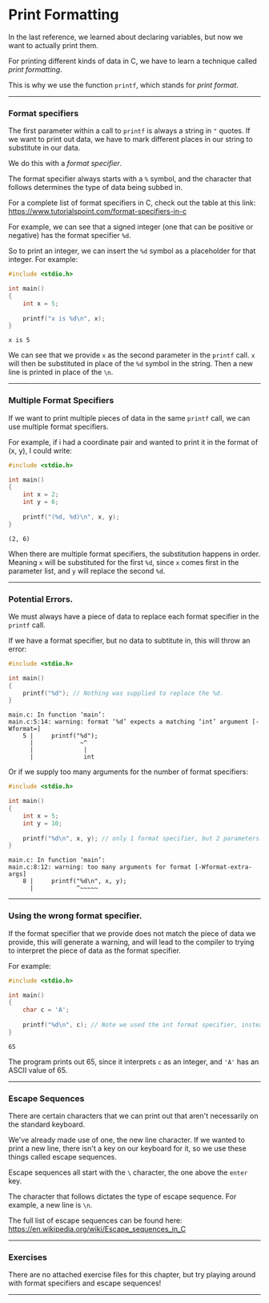 # Print Formatting

In the last reference, we learned about declaring variables, but now we want to actually print them.

For printing different kinds of data in C, we have to learn a technique called _print formatting_.

This is why we use the function ```printf```, which stands for _print format_.

---

### Format specifiers

The first parameter within a call to ```printf``` is always a string in ```"``` quotes. If we want to print out data, we have to mark different places in our string to substitute in our data.

We do this with a _format specifier_.

The format specifier always starts with a ```%``` symbol, and the character that follows determines the type of data being subbed in.

For a complete list of format specifiers in C, check out the table at this link: https://www.tutorialspoint.com/format-specifiers-in-c

For example, we can see that a signed integer (one that can be positive or negative) has the format specifier ```%d```.

So to print an integer, we can insert the ```%d``` symbol as a placeholder for that integer. For example:

```C
#include <stdio.h>

int main()
{
    int x = 5;
    
    printf("x is %d\n", x);
}
```
```
x is 5
```

We can see that we provide ```x``` as the second parameter in the ```printf``` call. ```x``` will then be substituted in place of the ```%d``` symbol in the string. Then a new line is printed in place of the ```\n```.

---

### Multiple Format Specifiers

If we want to print multiple pieces of data in the same ```printf``` call, we can use multiple format specifiers.

For example, if i had a coordinate pair and wanted to print it in the format of (x, y), I could write:

```C
#include <stdio.h>

int main()
{
    int x = 2;
    int y = 6;
    
    printf("(%d, %d)\n", x, y);
}
```
```
(2, 6)
```

When there are multiple format specifiers, the substitution happens in order. Meaning ```x``` will be substituted for the first ```%d```, since ```x``` comes first in the parameter list, and ```y``` will replace the second ```%d```.

---

### Potential Errors.

We must always have a piece of data to replace each format specifier in the ```printf``` call.

If we have a format specifier, but no data to subtitute in, this will throw an error:

```C
#include <stdio.h>

int main()
{
    printf("%d"); // Nothing was supplied to replace the %d.
}
```
```
main.c: In function ‘main’:
main.c:5:14: warning: format ‘%d’ expects a matching ‘int’ argument [-Wformat=]
    5 |     printf("%d");
      |             ~^
      |              |
      |              int
```

Or if we supply too many arguments for the number of format specifiers:

```C
#include <stdio.h>

int main()
{
    int x = 5;
    int y = 10;
    
    printf("%d\n", x, y); // only 1 format specifier, but 2 parameters.
}
```
```
main.c: In function ‘main’:
main.c:8:12: warning: too many arguments for format [-Wformat-extra-args]
    8 |     printf("%d\n", x, y);
      |            ^~~~~~
```

---

### Using the wrong format specifier.

If the format specifier that we provide does not match the piece of data we provide, this will generate a warning, and will lead to the compiler to trying to interpret the piece of data as the format specifier.

For example:
```C
#include <stdio.h>

int main()
{
    char c = 'A';
    
    printf("%d\n", c); // Note we used the int format specifier, instead of the character specifier.
}
```
```
65
```

The program prints out 65, since it interprets ```c``` as an integer, and ```'A'``` has an ASCII value of 65.

---

### Escape Sequences

There are certain characters that we can print out that aren't necessarily on the standard keyboard.

We've already made use of one, the new line character. If we wanted to print a new line, there isn't a key on our keyboard for it, so we use these things called escape sequences.

Escape sequences all start with the ```\``` character, the one above the ```enter``` key.

The character that follows dictates the type of escape sequence. For example, a new line is ```\n```.

The full list of escape sequences can be found here: https://en.wikipedia.org/wiki/Escape_sequences_in_C

---

### Exercises

There are no attached exercise files for this chapter, but try playing around with format specifiers and escape sequences!

---
